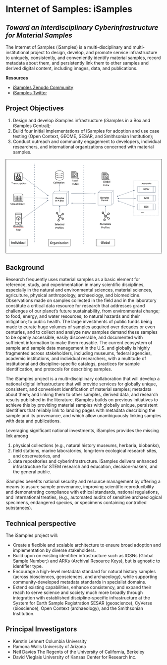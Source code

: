 # Internet of Samples: iSamples
## *Toward an Interdisciplinary Cyberinfrastructure for Material Samples*

The Internet of Samples (iSamples) is a multi-disciplinary and multi-institutional project to design, develop, and promote service infrastructure to uniquely, consistently, and conveniently identify material samples, record metadata about them, and persistently link them to other samples and derived digital content, including images, data, and publications.

**Resources**
* [iSamples Zenodo Community](https://zenodo.org/communities/isamples)
* [iSamples Twitter](https://twitter.com/isamplesorg)

## Project Objectives
1. Design and develop iSamples infrastructure (iSamples in a Box and iSamples Central);
2. Build four initial implementations of iSamples for adoption and use case testing (Open Context, GEOME, SESAR, and Smithsonian Institution);
3. Conduct outreach and community engagement to developers, individual researchers, and international organizations concerned with material samples.

![iSamples diagram](iSamples.png)

## Background
Research frequently uses material samples as a basic element for reference, study, and experimentation in many scientific disciplines, especially in the natural and environmental sciences, material sciences, agriculture, physical anthropology, archaeology, and biomedicine. Observations made on samples collected in the field and in the laboratory constitute a critical data resource for research that addresses grand challenges of our planet’s future sustainability, from environmental change; to food, energy, and water resources; to natural hazards and their mitigation; to public health. The large investments of public funds being made to curate huge volumes of samples acquired over decades or even centuries, and to collect and analyze new samples demand these samples to be openly accessible, easily discoverable, and documented with sufficient information to make them reusable. The current ecosystem of sample and sample data management in the U.S. and globally is highly fragmented across stakeholders, including museums, federal agencies, academic institutions, and individual researchers, with a multitude of institutional and discipline-specific catalogs, practices for sample identification, and protocols for describing samples.

The iSamples project is a multi-disciplinary collaboration that will develop a national digital infrastructure that will provide services for globally unique, consistent, and convenient identification of material samples; metadata about them; and linking them to other samples, derived data, and research results published in the literature. iSamples builds on previous initiatives to achieve this by providing material samples with globally unique, persistent identifiers that reliably link to landing pages with metadata describing the sample and its provenance, and which allow unambiguously linking samples with data and publications.

Leveraging significant national investments, iSamples provides the missing link among
1. physical collections (e.g., natural history museums, herbaria, biobanks),
2. field stations, marine laboratories, long-term ecological research sites, and observatories, and 
3. data repositories and cyberinfrastructure. iSamples delivers enhanced infrastructure for STEM research and education, decision-makers, and the general public.

iSamples benefits national security and resource management by offering a means to assure sample provenance, improving scientific reproducibility and demonstrating compliance with ethical standards, national regulations, and international treaties, (e.g., automated audits of sensitive archaeological specimens, endangered species, or specimens containing controlled substances).

## Technical perspective
The iSamples project will:
* Create a flexible and scalable architecture to ensure broad adoption and implementation by diverse stakeholders.
* Build upon on existing identifier infrastructure such as IGSNs (Global Sample Number;) and ARKs (Archival Resource Keys), but is agnostic to identifier type.
* Encourage a high-level metadata standard for natural history samples (across biosciences, geosciences, and archaeology), while supporting community-developed metadata standards in specialist domains.
* Extend existing capabilities, enhance consistency, and expand their reach to serve science and society much more broadly through integration with established discipline-specific infrastructure at the System for Earth Sample Registration SESAR (geoscience), CyVerse (bioscience), Open Context (archaeology), and the Smithsonian Institution.

## Principal Investigators
* Kerstin Lehnert Columbia University
* Ramona Walls University of Arizona
* Neil Davies The Regents of the University of California, Berkeley
* David Vieglais University of Kansas Center for Research Inc.
